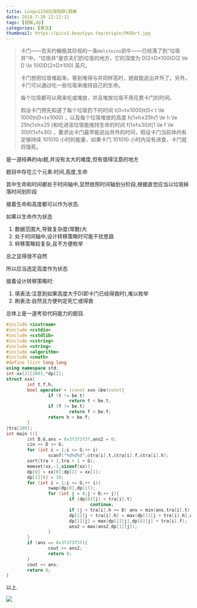 ```yaml
---
title: Luogu1156垃圾陷阱|题解
date: 2018-7-20 12:12:12
tags: [题解,dp]
categories: [算法]
thumbnail: https://pics1.beautyyu.top/origin/PKObrt.jpg
---
```


> 卡门――农夫约翰极其珍视的一条`Holsteins`奶牛――已经落了到“垃圾井”中。“垃圾井”是农夫们扔垃圾的地方，它的深度为 D(2≤D≤100)D(2 \le D \le 100)D(2≤D≤100) 英尺。
> 
> 卡门想把垃圾堆起来，等到堆得与井同样高时，她就能逃出井外了。另外，卡门可以通过吃一些垃圾来维持自己的生命。
> 
> 每个垃圾都可以用来吃或堆放，并且堆放垃圾不用花费卡门的时间。
> 
> 假设卡门预先知道了每个垃圾扔下的时间 t(0<t≤1000)t(0< t \le 1000)t(0<t≤1000) ，以及每个垃圾堆放的高度 h(1≤h≤25h(1 \le h \le 25h(1≤h≤25 )和吃进该垃圾能维持生命的时间 f(1≤f≤30)f(1 \le f \le 30)f(1≤f≤30) ，要求出卡门最早能逃出井外的时间，假设卡门当前体内有足够持续 101010 小时的能量，如果卡门 101010 小时内没有进食，卡门就将饿死。

是一道经典的dp题,并没有太大的难度,但有值得注意的地方

题目中存在三个元素:时间,高度,生命

其中生命和时间都处于时间轴中,显然依照时间轴划分阶段,根据直觉应当以垃圾掉落时间划阶段

接着生命和高度都可以作为状态.

如果以生命作为状态

1. 数据范围大,导致复杂度(常数)大
2. 处于时间轴中,设计转移策略时可能干扰思路
3. 转移策略较复杂,且不方便枚举

总之显得很不自然

所以应当选定高度作为状态

接着设计转移策略时:

1. 填表法:注意到如果高度大于D(即卡门已经得救时),难以枚举
2. 刷表法:自然且方便判定死亡或得救

总体上是一道考验代码能力的题目.

```c++
#include <iostream>
#include <cstdio>
#include <cstdlib>
#include <cstring>
#include <string>
#include <algorithm>
#include <cmath>
#define llint long long
using namespace std;
int xx[2][200],*dp[2];
struct xxx{
        int t,f,h;
        bool operator < (const xxx &be)const{
                if (t != be.t)
                        return t < be.t;
                if (f != be.t)
                        return f > be.f;
                return h > be.f;
        }
}tra[200];
int main (){
        int D,G,ans = 0x3f3f3f3f,ans2 = 0;
        cin >> D >> G;
        for (int i = 1;i <= G;++ i)
                scanf("%d%d%d",&tra[i].t,&tra[i].f,&tra[i].h);
        sort(tra + 1,tra + 1 + G);
        memset(xx,-1,sizeof(xx));
        dp[0] = xx[0];dp[1] = xx[1];
        dp[1][0] = 10;
        for (int i = 1;i <= G;++ i){
                swap(dp[0],dp[1]);
                for (int j = 0;j < D;++ j){
                        if (dp[0][j] < tra[i].t)
                                continue;
                        if (j + tra[i].h >= D) ans = min(ans,tra[i].t);
                        dp[1][j + tra[i].h] = max(dp[1][j + tra[i].h],dp[0][j]);
                        dp[1][j] = max(dp[1][j],dp[0][j] + tra[i].f);
                        ans2 = max(ans2,dp[1][j]);
                }
        }
        if (ans == 0x3f3f3f3f){
                cout << ans2;
                return 0;
        }
        cout << ans;
        return 0;
}
```

以上.

![](https://pics1.beautyyu.top/origin/PKObrt.jpg)